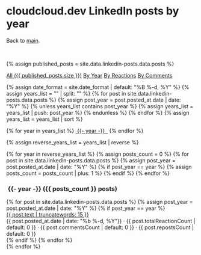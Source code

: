 # cloudcloud.dev LinkedIn posts by year

Back to [main](../index.md).

<br/>

<!-- markdownlint-disable MD033 -->
{% assign published_posts = site.data.linkedin-posts.data.posts %}

<!-- Buttons for ordering LinkedIn posts -->
<div class="list-filters">
  <a href="linkedin.html" class="list-filter">All ({{ published_posts.size }})</a>
  <a href="year.html" class="list-filter">By Year</a>
  <a href="reactions.html" class="list-filter">By Reactions</a>
  <a href="comments.html" class="list-filter">By Comments</a>
</div>

{% assign date_format = site.date_format | default: "%B %-d, %Y" %}
{% assign years_list = "" | split: "" %}
{% for post in site.data.linkedin-posts.data.posts %}
{% assign post_year = post.posted_at.date | date: "%Y" %}
{% unless years_list contains post_year %}
{% assign years_list = years_list | push: post_year %}
{% endunless %}
{% endfor %}
{% assign years_list = years_list | sort %}

<!-- Years cloud -->
<div class="tag-list">
     {% for year in years_list %}
     <a href="#{{- year -}}" class="btn btn-primary tag-btn"><i class="fas fa-calendar-alt" aria-hidden="true"></i>&nbsp;{{- year -}} &nbsp;</a>
     {% endfor %}
</div>

{% assign reverse_years_list = years_list | reverse %}

<div id="full-tags-list">
     {% for year in reverse_years_list %}
     {% assign posts_count = 0 %}
     {% for post in site.data.linkedin-posts.data.posts %}
          {% assign post_year = post.posted_at.date | date: "%Y" %}
          {% if post_year == year %}
                {% assign posts_count = posts_count | plus: 1 %}
          {% endif %}
     {% endfor %}
     <h3 id="{{- year -}}" class="linked-section">
          <i class="fas fa-calendar-alt" aria-hidden="true"></i>
          &nbsp;{{- year -}}&nbsp;({{ posts_count }} posts)
     </h3>
     <div class="post-list">
          {% for post in site.data.linkedin-posts.data.posts %}
          {% assign post_year = post.posted_at.date | date: "%Y" %}
          {% if post_year == year %}
          <div class="tag-entry">
                <a href="{{ post.url }}" target="_blank">{{ post.text | truncatewords: 15 }}</a>
                <div class="entry-date">
                     <!-- markdownlint-disable MD033 -->
                     <time datetime="{{ post.posted_at.date }}">{{ post.posted_at.date | date: "%b %-d, %Y"}}</time>
                     <!-- markdownlint-enable MD033 -->
                     <!-- markdownlint-disable MD033 -->
                     <span class="post-stats">
                          · <i class="fas fa-thumbs-up" aria-hidden="true"></i> {{ post.totalReactionCount | default: 0 }}
                          · <i class="fas fa-comment" aria-hidden="true"></i> {{ post.commentsCount | default: 0 }}
                          · <i class="fas fa-retweet" aria-hidden="true"></i> {{ post.repostsCount | default: 0 }}
                     </span>
                     <!-- markdownlint-enable MD033 -->
                </div>
          </div>
          {% endif %}
          {% endfor %}
     </div>
     {% endfor %}
</div>

